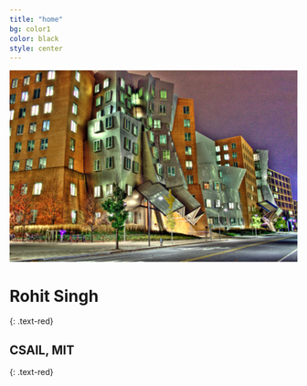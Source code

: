 ```yaml
---
title: "home"
bg: color1
color: black
style: center
---
```


<img src="img/stata.JPG" alt="">

# Rohit Singh 
{: .text-red}

## CSAIL, MIT 
{: .text-red}
